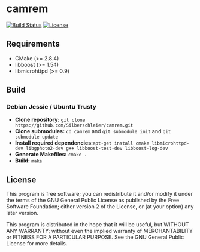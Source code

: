 # camrem
[![Build Status](https://travis-ci.org/Silberschleier/camrem.svg?branch=master)](https://travis-ci.org/Silberschleier/camrem)
[![License](https://img.shields.io/badge/license-GPLv2-blue.svg)](http://www.gnu.org/licenses/gpl-2.0.txt)
## Requirements
* CMake (>= 2.8.4)
* libboost (>= 1.54)
* libmicrohttpd (>= 0.9)

## Build
### Debian Jessie / Ubuntu Trusty
*  **Clone repository:** ```git clone https://github.com/Silberschleier/camrem.git```
*  **Clone submodules:** ```cd camrem``` and ```git submodule init``` and ```git submodule update```
*  **Install required dependencies:**```apt-get install cmake libmicrohttpd-dev libgphoto2-dev g++ libboost-test-dev libboost-log-dev```
*  **Generate Makefiles:** ```cmake .```
*  **Build:** ```make```

## License
This program is free software; you can redistribute it and/or modify
it under the terms of the GNU General Public License as published by
the Free Software Foundation; either version 2 of the License, or
(at your option) any later version.

This program is distributed in the hope that it will be useful,
but WITHOUT ANY WARRANTY; without even the implied warranty of
MERCHANTABILITY or FITNESS FOR A PARTICULAR PURPOSE.  See the
GNU General Public License for more details.

